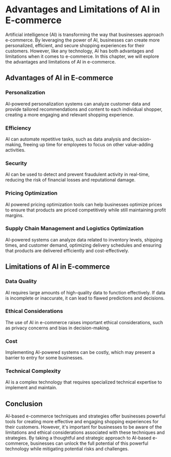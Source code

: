 Advantages and Limitations of AI in E-commerce
=====================================================================================

Artificial intelligence (AI) is transforming the way that businesses approach e-commerce. By leveraging the power of AI, businesses can create more personalized, efficient, and secure shopping experiences for their customers. However, like any technology, AI has both advantages and limitations when it comes to e-commerce. In this chapter, we will explore the advantages and limitations of AI in e-commerce.

Advantages of AI in E-commerce
------------------------------

### Personalization

AI-powered personalization systems can analyze customer data and provide tailored recommendations and content to each individual shopper, creating a more engaging and relevant shopping experience.

### Efficiency

AI can automate repetitive tasks, such as data analysis and decision-making, freeing up time for employees to focus on other value-adding activities.

### Security

AI can be used to detect and prevent fraudulent activity in real-time, reducing the risk of financial losses and reputational damage.

### Pricing Optimization

AI powered pricing optimization tools can help businesses optimize prices to ensure that products are priced competitively while still maintaining profit margins.

### Supply Chain Management and Logistics Optimization

AI-powered systems can analyze data related to inventory levels, shipping times, and customer demand, optimizing delivery schedules and ensuring that products are delivered efficiently and cost-effectively.

Limitations of AI in E-commerce
-------------------------------

### Data Quality

AI requires large amounts of high-quality data to function effectively. If data is incomplete or inaccurate, it can lead to flawed predictions and decisions.

### Ethical Considerations

The use of AI in e-commerce raises important ethical considerations, such as privacy concerns and bias in decision-making.

### Cost

Implementing AI-powered systems can be costly, which may present a barrier to entry for some businesses.

### Technical Complexity

AI is a complex technology that requires specialized technical expertise to implement and maintain.

Conclusion
----------

AI-based e-commerce techniques and strategies offer businesses powerful tools for creating more effective and engaging shopping experiences for their customers. However, it's important for businesses to be aware of the limitations and ethical considerations associated with these techniques and strategies. By taking a thoughtful and strategic approach to AI-based e-commerce, businesses can unlock the full potential of this powerful technology while mitigating potential risks and challenges.

